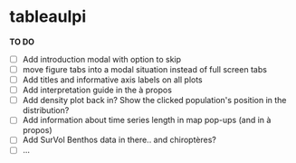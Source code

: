 # tableaulpi

**TO DO**

- [ ] Add introduction modal with option to skip
- [ ] move figure tabs into a modal situation instead of full screen tabs
- [ ] Add titles and informative axis labels on all plots
- [ ] Add interpretation guide in the à propos
- [ ] Add density plot back in? Show the clicked population's position in the distribution?
- [ ] Add information about time series length in map pop-ups (and in à propos)
- [ ] Add SurVol Benthos data in there.. and chiroptères?
- [ ] ...
